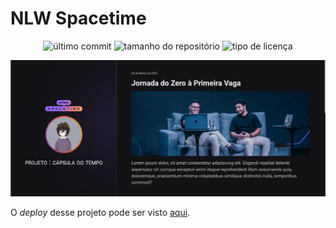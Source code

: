 <h1>NLW Spacetime</h1>

<div class="shields" style="text-align: center;">
  <img src="https://img.shields.io/github/last-commit/FThiagoB/NLW_Spacetime?color=996DFF" alt="último commit">
  <img src="https://img.shields.io/github/repo-size/FThiagoB/NLW_Spacetime?color=996DFF" alt="tamanho do repositório">
  <img src="https://img.shields.io/github/license/FThiagoB/NLW_Spacetime?color=996DFF" alt="tipo de licença">
</div>

![screenshot](previews/nlw_spacetime.png)

<p class="content">O <em>deploy</em> desse projeto pode ser visto <a href="https://fthiagob.github.io/NLW_Spacetime/" target="_blank">aqui</a>.</p>